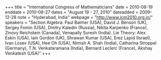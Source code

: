 +++
title = "International Congress of Mathematicians"
date = 2010-08-19
enddate = 2010-08-27
dates = "August 19 - 27, 2010"
dateadded = 2009-12-28
note = "Hyderabad, India"
webpage = "http://www.icm2010.org.in/"
speakers = "Section Algebra:  Paul Balmer (USA), David J. Benson (UK), Sergey Fomin (USA),
Dmitry Kaledin (Russia), Nikita Karpenko (France), Zinovy Reichstein (Canada),
Venapally Suresh (India). Lie Theory: Alex Eskin (USA), Iain Gordon (UK), 
Shrawan Kumar (USA), Erez Lapid (Israel), Ivan Losev (USA), Hee Oh (USA),
Nimish A. Shah (India), Catharina Stroppel (Germany), T.N. Venkataramana (India), Bernard Leclerc (France), Akshay Venkatesh (USA)"
+++
